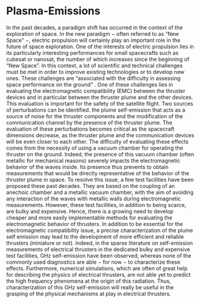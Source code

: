 # Plasma-Emissions
In the past decades, a paradigm shift has occurred in the context of the exploration of space. In the new paradigm − often referred to as “New Space” −, electric propulsion will certainly play an important role in the future of space exploration. One of the interests of electric propulsion lies in its particularly interesting performances for small spacecrafts such as cubesat or nanosat, the number of which increases since the beginning of “New Space”. In this context, a lot of scientific and technical challenges must be met in order to improve existing technologies or to develop new ones. These challenges are “associated with the difficulty in assessing space performance on the ground” . One of these challenges lies in evaluating the electromagnetic compatibility (EMC) between the thruster devices and in particular between the thruster plume and the other devices. This evaluation is important for the safety of the satellite flight. Two sources of perturbations can be identified. the plume self-emission that acts as a source of noise for the thruster components and the modification of the communication channel by the presence of the thruster plume. The evaluation of these perturbations becomes critical as the spacecraft dimensions decrease, as the thruster plume and the communication devices will be even closer to each other. The difficulty of evaluating these effects comes from the necessity of using a vacuum chamber for operating the thruster on the ground. Indeed, the presence of this vacuum chamber (often metallic for mechanical reasons) severely impacts the electromagnetic behavior of the waves inside. Its presence thus prevents to obtain measurements that would be directly representative of the behavior of the thruster plume in space. To resolve this issue, a few test facilities have been proposed these past decades. They are based on the coupling of an anechoic chamber and a metallic vacuum chamber, with the aim of avoiding any interaction of the waves with metallic walls during electromagnetic measurements. However, these test facilities, in addition to being scarce, are bulky and expensive. Hence, there is a growing need to develop cheaper and more easily implementable methods for evaluating the electromagnetic behavior of thrusters. In addition to be essential for the electromagnetic compatibility issue, a precise characterization of the plume self emission may lead to the development of more efficient and reliable thrusters (miniature or not). Indeed, in the sparse literature on self-emission measurements of electrical thrusters in the dedicated bulky and expensive test facilities, GHz self-emission have been observed, whereas none of the commonly used diagnostics are able − for now − to characterize these effects. Furthermore, numerical simulations, which are often of great help for describing the physics of electrical thrusters, are not able yet to predict the high frequency phenomena at the origin of this radiation. Thus, characterization of this GHz self-emission will really be useful in the grasping of the physical mechanisms at play in electrical thrusters.
